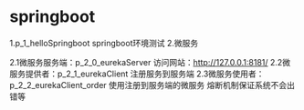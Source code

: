 # springboot
1.p_1_helloSpringboot springboot环境测试
2.微服务

  2.1微服务服务端：p_2_0_eurekaServer 访问网站：http://127.0.0.1:8181/
  2.2微服务提供者：p_2_1_eurekaClient 注册服务到服务端
  2.3微服务使用者：p_2_2_eurekaClient_order 使用注册到服务端的微服务
    熔断机制保证系统不会出错等
  
  
  
